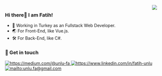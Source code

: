 <img align="right" src="https://github-readme-stats.vercel.app/api?username=fatihunlu&show_icons=true&icon_color=CE1D2D&text_color=718096&bg_color=ffffff&hide_title=true" />

### Hi there👋 I am Fatih!

- 📱 Working in Turkey as an Fullstack Web Developer. 
- 🌏 For Front-End, like Vue.js.
- 🛠 For Back-End, like C#.

### 💬 Get in touch 

<a href="https://medium.com/@unlu-fa" target="_blank">
    <img src="https://img.shields.io/badge/%20-medium-black" alt="https://medium.com/@unlu-fa">
</a>
<a href="https://www.linkedin.com/in/fatih-unlu" target="_blank">
    <img src="https://img.shields.io/badge/%20-linkedin-0072b1" alt="https://www.linkedin.com/in/fatih-unlu">
</a>
<a href="mailto:unlu.fa@gmail.com" target="_blank">
    <img src="https://img.shields.io/badge/%20-gmail-B23121" alt="mailto:unlu.fa@gmail.com">
</a>
